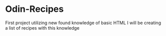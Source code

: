 # Odin-Recipes
First project utilizing new found knowledge of basic HTML
I will be creating a list of recipes with this knowledge